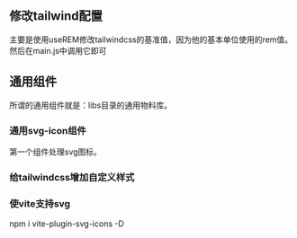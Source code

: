 
## 修改tailwind配置
主要是使用useREM修改tailwindcss的基准值，因为他的基本单位使用的rem值。
然后在main.js中调用它即可
## 通用组件
所谓的通用组件就是：libs目录的通用物料库。
### 通用svg-icon组件
第一个组件处理svg图标。
### 给tailwindcss增加自定义样式
### 使vite支持svg
npm i vite-plugin-svg-icons -D